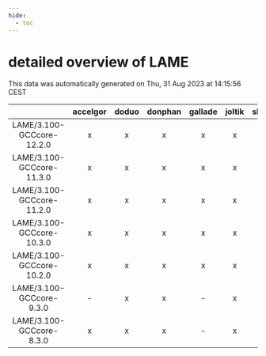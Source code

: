 ```yaml
---
hide:
  - toc
---
```


detailed overview of LAME
=========================


This data was automatically generated on Thu, 31 Aug 2023 at 14:15:56 CEST  

| |accelgor|doduo|donphan|gallade|joltik|skitty|swalot|victini|
| :---: | :---: | :---: | :---: | :---: | :---: | :---: | :---: | :---: |
|LAME/3.100-GCCcore-12.2.0|x|x|x|x|x|x|x|x|
|LAME/3.100-GCCcore-11.3.0|x|x|x|x|x|x|x|x|
|LAME/3.100-GCCcore-11.2.0|x|x|x|x|x|x|x|x|
|LAME/3.100-GCCcore-10.3.0|x|x|x|x|x|x|x|x|
|LAME/3.100-GCCcore-10.2.0|x|x|x|x|x|x|x|x|
|LAME/3.100-GCCcore-9.3.0|-|x|x|-|x|x|x|x|
|LAME/3.100-GCCcore-8.3.0|x|x|x|-|x|x|x|x|
